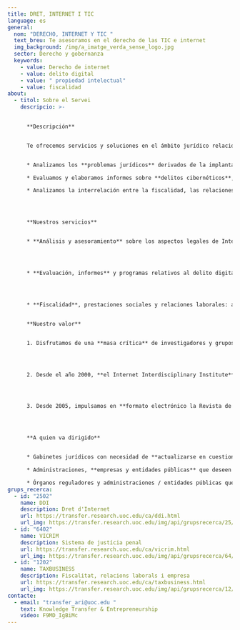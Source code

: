 ```yaml
---
title: DRET, INTERNET I TIC
language: es
general:
  nom: "DERECHO, INTERNET Y TIC "
  text_breu: Te asesoramos en el derecho de las TIC e internet
  img_background: /img/a_imatge_verda_sense_logo.jpg
  sector: Derecho y gobernanza
  keywords:
    - value: Derecho de internet
    - value: delito digital
    - value: " propiedad intelectual"
    - value: fiscalidad
about:
  - titol: Sobre el Servei
    descripcio: >-
      

      **Descripción**


      Te ofrecemos servicios y soluciones en el ámbito jurídico relacionados con el entorno digital desde una perspectiva interdisciplinaria. En concreto:


      * Analizamos los **problemas jurídicos** derivados de la implantación de la tecnología digital y el internet en el derecho.

      * Evaluamos y elaboramos informes sobre **delitos cibernéticos**, la atención que precisan las víctimas y sus derechos.

      * Analizamos la interrelación entre la fiscalidad, las relaciones laborales y el marco jurídico de las empresas en el nuevo contexto de las **nuevas tecnologías**.




      **Nuestros servicios**


      * **Análisis y asesoramiento** sobre los aspectos legales de Internet y las tecnologías digitales. Desde esta vertiente abordan servicios vinculados a la protección de la propiedad intelectual, la normativa en la prestación de servicios digitales o la privacidad de datos, entre otros.




      * **Evaluación, informes** y programas relativos al delito digital. Prevención, respuesta y atención (a la víctima) del delito cibernético.




      * **Fiscalidad**, prestaciones sociales y relaciones laborales: análisis de la interrelación entre las nuevas tecnologías y las obligaciones fiscales y las relaciones laborales dentro del marco jurídico de empresas e instituciones / administraciones públicas.


      **Nuestro valor**


      1. Disfrutamos de una **masa crítica** de investigadores y grupos de investigación, vinculados a los Estudios de Derecho y Ciencia Política, que son referentes internacionales en el impacto de la tecnología digital e internet en el derecho y la política.




      2. Desde el año 2000, **el Internet Interdisciplinary Institute** (IN3) es nuestro centro de referencia en I & I, el cual está dirigido al desarrollo de soluciones tecnológicas arraigadas en la era digital, y al estudio de Internet y de los efectos de la interacción entre las tecnologías digitales y la actividad humana.




      3. Desde 2005, impulsamos en **formato electrónico la Revista de Internet, Derecho y Política,** una publicación en la que participan expertos internacionales para tratar los retos y las cuestiones que las TIC generan en los ámbitos del derecho y la política.




      **A quien va dirigido**


      * Gabinetes jurídicos con necesidad de **actualizarse en cuestiones jurídicas** vinculadas al entorno digital y la ciberdelincuencia.

      * Administraciones, **empresas y entidades públicas** que deseen analizar y adaptar sus procesos en el entorno legal de la era digital.

      * Órganos reguladores y administraciones / entidades públicas que necesiten servicios de consultoría para la **creación de normativas adaptadas** a las nuevas tecnologías.
grups_recerca:
  - id: "2502"
    name: DDI
    description: Dret d'Internet
    url: https://transfer.research.uoc.edu/ca/ddi.html
    url_img: https://transfer.research.uoc.edu/img/api/grupsrecerca/25/image/1588434672989
  - id: "6402"
    name: VICRIM
    description: Sistema de justícia penal
    url: https://transfer.research.uoc.edu/ca/vicrim.html
    url_img: https://transfer.research.uoc.edu/img/api/grupsrecerca/64/image/1594190299361
  - id: "1202"
    name: TAXBUSINESS
    description: Fiscalitat, relacions laborals i empresa
    url: https://transfer.research.uoc.edu/ca/taxbusiness.html
    url_img: https://transfer.research.uoc.edu/img/api/grupsrecerca/12/image/1594102969060
contacte:
  - email: "transfer_ari@uoc.edu "
    text: Knowledge Transfer & Entrepreneurship
    video: F9MD_IgBiMc
---
```

